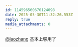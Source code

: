 ```yaml
---
id: 114596560670124098
date: 2025-05-30T11:32:26.553Z
reply: true
media_attachments: 0
---
```


[@laozhang](https://suo.si/@laozhang) 基本上够用了

